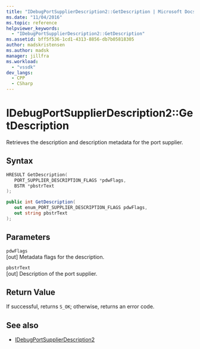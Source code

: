 ```yaml
---
title: "IDebugPortSupplierDescription2::GetDescription | Microsoft Docs"
ms.date: "11/04/2016"
ms.topic: reference
helpviewer_keywords:
  - "IDebugPortSupplierDescription2::GetDescription"
ms.assetid: bff5f536-1cd1-4313-8856-db7b05818305
author: madskristensen
ms.author: madsk
manager: jillfra
ms.workload:
  - "vssdk"
dev_langs:
  - CPP
  - CSharp
---
```

# IDebugPortSupplierDescription2::GetDescription
Retrieves the description and description metadata for the port supplier.

## Syntax

```cpp
HRESULT GetDescription(
   PORT_SUPPLIER_DESCRIPTION_FLAGS *pdwFlags,
   BSTR *pbstrText
);
```

```csharp
public int GetDescription(
   out enum_PORT_SUPPLIER_DESCRIPTION_FLAGS pdwFlags,
   out string pbstrText
);
```

## Parameters
`pdwFlags`\
[out] Metadata flags for the description.

`pbstrText`\
[out] Description of the port supplier.

## Return Value
 If successful, returns `S_OK`; otherwise, returns an error code.

## See also
- [IDebugPortSupplierDescription2](../../../extensibility/debugger/reference/idebugportsupplierdescription2.md)
